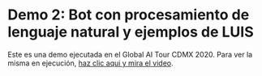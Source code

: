 # Demo 2: Bot con procesamiento de lenguaje natural y ejemplos de LUIS
Este es una demo ejecutada en el Global AI Tour CDMX 2020.
Para ver la misma en ejecución, [haz clic aqui y mira el video](https://www.youtube.com/watch?v=lwjicqhJpSI).
